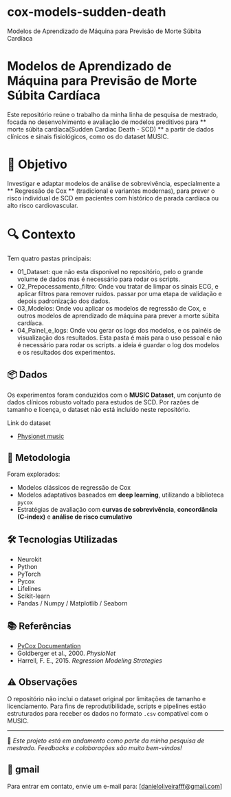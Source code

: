 # cox-models-sudden-death
Modelos de Aprendizado de Máquina para Previsão de Morte Súbita Cardíaca
# Modelos de Aprendizado de Máquina para Previsão de Morte Súbita Cardíaca

Este repositório reúne o trabalho da minha linha de pesquisa de mestrado, focada no desenvolvimento e avaliação de modelos preditivos para ** morte súbita cardíaca(Sudden Cardiac Death - SCD) ** a partir de dados clínicos e sinais fisiológicos, como os do dataset MUSIC.

# 🎯 Objetivo

Investigar e adaptar modelos de análise de sobrevivência, especialmente a ** Regressão de Cox ** (tradicional e variantes modernas), para prever o risco individual de SCD em pacientes com histórico de parada cardíaca ou alto risco cardiovascular.

# 🔍 Contexto
Tem quatro pastas principais:
- 01_Dataset: que não esta disponivel no repositório, pelo o grande volume de dados mas é necessário para rodar os scripts. 
- 02_Prepocessamento_filtro: Onde vou tratar de limpar os sinais ECG, e aplicar filtros para remover ruídos. passar por uma etapa de validação e depois padronização dos dados.
- 03_Modelos: Onde vou aplicar os modelos de regressão de Cox, e outros modelos de aprendizado de máquina para prever a morte súbita cardíaca.
- 04_Painel_e_logs: Onde vou gerar os logs dos modelos, e os painéis de visualização dos resultados. Esta pasta é mais para o uso pessoal e não é necessário para rodar os scripts. a ideia é guardar o log dos modelos e os resultados dos experimentos.

## 📦 Dados

Os experimentos foram conduzidos com o **MUSIC Dataset**, um conjunto de dados clínicos robusto voltado para estudos de SCD. Por razões de tamanho e licença, o dataset não está incluído neste repositório.

 Link do dataset 
 - [Physionet music](https://physionet.org/content/music-sudden-cardiac-death/1.0.1/)
 
 
## 🧠 Metodologia

Foram explorados:
- Modelos clássicos de regressão de Cox
- Modelos adaptativos baseados em **deep learning**, utilizando a biblioteca `pycox`
- Estratégias de avaliação com **curvas de sobrevivência**, **concordância (C-index)** e **análise de risco cumulativo**

## 🛠️ Tecnologias Utilizadas
- Neurokit
- Python
- PyTorch
- Pycox
- Lifelines
- Scikit-learn
- Pandas / Numpy / Matplotlib / Seaborn

## 📚 Referências

- [PyCox Documentation](https://github.com/havakv/pycox)
- Goldberger et al., 2000. *PhysioNet*
- Harrell, F. E., 2015. *Regression Modeling Strategies*

## ⚠️ Observações

O repositório não inclui o dataset original por limitações de tamanho e licenciamento. Para fins de reprodutibilidade, scripts e pipelines estão estruturados para receber os dados no formato `.csv` compatível com o MUSIC.

---

🔬 *Este projeto está em andamento como parte da minha pesquisa de mestrado. Feedbacks e colaborações são muito bem-vindos!*

## 📧 gmail
Para entrar em contato, envie um e-mail para: [danieloliveirafff@gmail.com]

